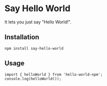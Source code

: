 # Say Hello World

It lets you just say "Hello World!".

## Installation

```
npm install say-hello-world
```

## Usage

```
import { helloWorld } from 'hello-world-npm';
console.log(helloWorld());
```